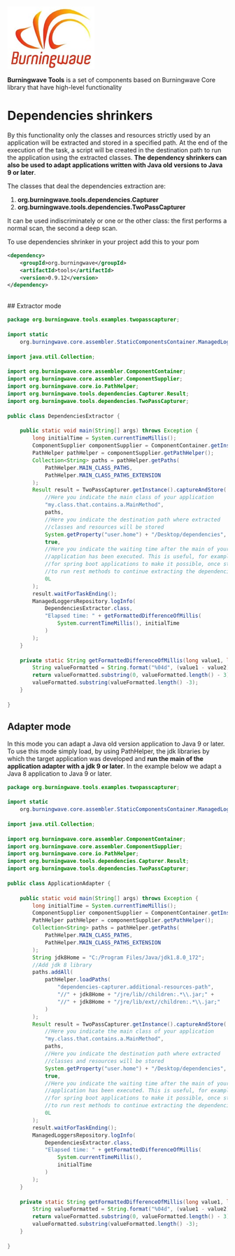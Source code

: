 [![logo](Burningwave-logo.jpg "Burningwave")](https://www.burningwave.org/)

**Burningwave Tools** is a set of components based on Burningwave Core library that have high-level functionality

# Dependencies shrinkers
By this functionality only the classes and resources strictly used by an application will be extracted and stored in a specified path. At the end of the execution of the task, a script will be created in the destination path to run the application using the extracted classes. **The dependency shrinkers can also be used to adapt applications written with Java old versions to Java 9 or later**.

The classes that deal the dependencies extraction are:
1. **org.burningwave.tools.dependencies.Capturer**
2. **org.burningwave.tools.dependencies.TwoPassCapturer**

It can be used indiscriminately or one or the other class: the first performs a normal scan, the second a deep scan.

To use dependencies shrinker in your project add this to your pom
```xml
<dependency>
    <groupId>org.burningwave</groupId>
    <artifactId>tools</artifactId>
    <version>0.9.12</version>
</dependency>	
```
<br>
## Extractor mode

```java
package org.burningwave.tools.examples.twopasscapturer;

import static
    org.burningwave.core.assembler.StaticComponentsContainer.ManagedLoggersRepository;

import java.util.Collection;

import org.burningwave.core.assembler.ComponentContainer;
import org.burningwave.core.assembler.ComponentSupplier;
import org.burningwave.core.io.PathHelper;
import org.burningwave.tools.dependencies.Capturer.Result;
import org.burningwave.tools.dependencies.TwoPassCapturer;

public class DependenciesExtractor {    
    
    public static void main(String[] args) throws Exception {
        long initialTime = System.currentTimeMillis();
        ComponentSupplier componentSupplier = ComponentContainer.getInstance();
        PathHelper pathHelper = componentSupplier.getPathHelper();
        Collection<String> paths = pathHelper.getPaths(
            PathHelper.MAIN_CLASS_PATHS,
            PathHelper.MAIN_CLASS_PATHS_EXTENSION
        );
        Result result = TwoPassCapturer.getInstance().captureAndStore(
            //Here you indicate the main class of your application            
            "my.class.that.contains.a.MainMethod",
            paths,
            //Here you indicate the destination path where extracted
            //classes and resources will be stored    
            System.getProperty("user.home") + "/Desktop/dependencies",
            true,
            //Here you indicate the waiting time after the main of your
            //application has been executed. This is useful, for example, 
            //for spring boot applications to make it possible, once started,
            //to run rest methods to continue extracting the dependencies
            0L
        );
        result.waitForTaskEnding();
        ManagedLoggersRepository.logInfo(
            DependenciesExtractor.class, 
            "Elapsed time: " + getFormattedDifferenceOfMillis(
                System.currentTimeMillis(), initialTime
            )
        );
    }
    
    private static String getFormattedDifferenceOfMillis(long value1, long value2) {
        String valueFormatted = String.format("%04d", (value1 - value2));
        return valueFormatted.substring(0, valueFormatted.length() - 3) + "," +
        valueFormatted.substring(valueFormatted.length() -3);
    }

}
```
## Adapter mode
In this mode you can adapt a Java old version application to Java 9 or later. To use this mode simply load, by using PathHelper, the jdk libraries by which the target application was developed and **run the main of the application adapter with a jdk 9 or later**. In the example below we adapt a Java 8 application to Java 9 or later.
```java
package org.burningwave.tools.examples.twopasscapturer;

import static
    org.burningwave.core.assembler.StaticComponentsContainer.ManagedLoggersRepository;

import java.util.Collection;

import org.burningwave.core.assembler.ComponentContainer;
import org.burningwave.core.assembler.ComponentSupplier;
import org.burningwave.core.io.PathHelper;
import org.burningwave.tools.dependencies.Capturer.Result;
import org.burningwave.tools.dependencies.TwoPassCapturer;

public class ApplicationAdapter {    
    
    public static void main(String[] args) throws Exception {
        long initialTime = System.currentTimeMillis();
        ComponentSupplier componentSupplier = ComponentContainer.getInstance();
        PathHelper pathHelper = componentSupplier.getPathHelper();
        Collection<String> paths = pathHelper.getPaths(
            PathHelper.MAIN_CLASS_PATHS,
            PathHelper.MAIN_CLASS_PATHS_EXTENSION
        );
        String jdk8Home = "C:/Program Files/Java/jdk1.8.0_172";
        //Add jdk 8 library
        paths.addAll(
            pathHelper.loadPaths(
                "dependencies-capturer.additional-resources-path", 
                "//" + jdk8Home + "/jre/lib//children:.*\\.jar;" +
                "//" + jdk8Home + "/jre/lib/ext//children:.*\\.jar;"
            )
        );
        Result result = TwoPassCapturer.getInstance().captureAndStore(
            //Here you indicate the main class of your application            
            "my.class.that.contains.a.MainMethod",
            paths,
            //Here you indicate the destination path where extracted
            //classes and resources will be stored    
            System.getProperty("user.home") + "/Desktop/dependencies",
            true,
            //Here you indicate the waiting time after the main of your
            //application has been executed. This is useful, for example, 
            //for spring boot applications to make it possible, once started,
            //to run rest methods to continue extracting the dependencies
            0L
        );
        result.waitForTaskEnding();
        ManagedLoggersRepository.logInfo(
            DependenciesExtractor.class, 
            "Elapsed time: " + getFormattedDifferenceOfMillis(
                System.currentTimeMillis(),
                initialTime
            )
        );
    }
    
    private static String getFormattedDifferenceOfMillis(long value1, long value2) {
        String valueFormatted = String.format("%04d", (value1 - value2));
        return valueFormatted.substring(0, valueFormatted.length() - 3) + "," +
        valueFormatted.substring(valueFormatted.length() -3);
    }

}
```
